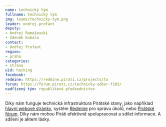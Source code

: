 ```yaml
---
name: technický tým
fullname: technický tým
img: teams/technicky-tym.png
leader: ondrej.profant
deputy:
- Andrej Ramašeuski
- Zdeněk Kubala
contact:
- Ondřej Profant
region:
- praha
categories:
- strana
uid: hacking
facebook:
redmine: https://redmine.pirati.cz/projects/to
forum: https://forum.pirati.cz/technicky-odbor-f183/
nadřízený tým: republikové předsednictvo
---
```


Díky nám funguje technická infrastruktura Pirátské stany, jako například [hlavní webové stránky](https://www.pirati.cz/portal?redirect=1), systém [Redmine](https://redmine.pirati.cz/) pro správu úkolů, nebo [Pirátské fórum](https://forum.pirati.cz/). Díky nám mohou Piráti efektivně spolupracovat a sdílet informace. A sdílení je aktem lásky.

